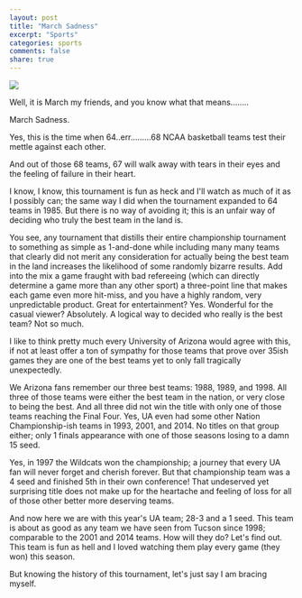 ```yaml
---
layout: post
title: "March Sadness"
excerpt: "Sports"
categories: sports
comments: false
share: true
---
```


![](https://bloximages.chicago2.vip.townnews.com/tucson.com/content/tncms/assets/v3/editorial/a/1e/a1e6e656-24b8-11e8-b728-0b05bd31d3f9/5aa466945ac72.image.jpg?resize=1200%2C786)


Well, it is March my friends, and you know what that means........



March Sadness.

Yes, this is the time when 64..err.........68 NCAA basketball teams test their mettle against each other. 


And out of those 68 teams, 67 will walk away with tears in their eyes and the feeling of failure in their heart.


I know, I know, this tournament is fun as heck and I'll watch as much of it as I possibly can; the same way I did when the tournament expanded to 64 teams in 1985. But there is no way of avoiding it; this is an unfair way of deciding who truly the best team in the land is.


You see, any tournament that distills their entire championship tournament to something as simple as 1-and-done while including many many teams that clearly did not merit any consideration for actually being the best team in the land increases the likelihood of some randomly bizarre results. Add into the mix a game fraught with bad refereeing (which can directly determine a game more than any other sport) a three-point line that makes each game even more hit-miss, and you have a highly random, very unpredictable product. Great for entertainment? Yes. Wonderful for the casual viewer? Absolutely. A logical way to decided who really is the best team? Not so much.

I like to think pretty much every University of Arizona would agree with this, if not at least offer a ton of sympathy for those teams that prove over 35ish games they are one of the best teams yet to only fall tragically unexpectedly. 


We Arizona fans remember our three best teams: 1988, 1989, and 1998. All three of those teams were either the best team in the nation, or very close to being the best. And all three did not win the title with only one of those teams reaching the Final Four. Yes, UA even had some other Nation Championship-ish teams in 1993, 2001, and 2014. No titles on that group either; only 1 finals appearance with one of those seasons losing to a damn 15 seed.



Yes, in 1997 the Wildcats won the championship; a journey that every UA fan will never forget and cherish forever. But that championship team was a 4 seed and finished 5th in their own conference! That undeserved yet surprising title does not make up for the heartache and feeling of loss for all of those other better more deserving teams.

And now here we are with this year's UA team; 28-3 and a 1 seed. This team is about as good as any team we have seen from Tucson since 1998; comparable to the 2001 and 2014 teams. How will they do? Let's find out. This team is fun as hell and I loved watching them play every game (they won) this season. 


But knowing the history of this tournament, let's just say I am bracing myself. 

